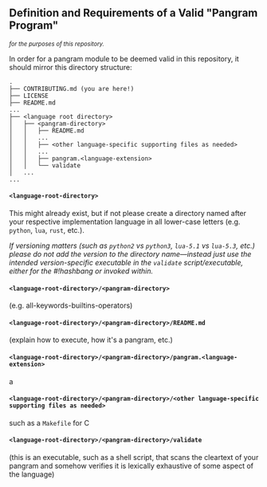 ## Definition and Requirements of a Valid "Pangram Program"

<sub>_for the purposes of this repository._</sub>

In order for a pangram module to be deemed valid in this repository, it should mirror this directory structure:
```
.
├── CONTRIBUTING.md (you are here!)
├── LICENSE
├── README.md
...
├── <language root directory>
│   ├── <pangram-directory>
│   │   ├── README.md
│   │   ...
│   │   ├── <other language-specific supporting files as needed> 
│   │   ...
│   │   ├── pangram.<language-extension>
│   │   └── validate 
│   ...
...
```

#### `<language-root-directory>`
This might already exist, but if not please create a directory named after your respective implementation language in all lower-case letters (e.g. `python`, `lua`, `rust`, etc.).

_If versioning matters (such as `python2` vs `python3`, `lua-5.1` vs `lua-5.3`, etc.) please do not add the version to the directory name&mdash;instead just use the intended version-specific executable in the `validate` script/executable, either for the #!hashbang or invoked within._

#### `<language-root-directory>/<pangram-directory>`
<descriptive-hyphen-delimited-name> (e.g. all-keywords-builtins-operators)
#### `<language-root-directory>/<pangram-directory>/README.md`
(explain how to execute, how it's a pangram, etc.)
#### `<language-root-directory>/<pangram-directory>/pangram.<language-extension>`
a
#### `<language-root-directory>/<pangram-directory>/<other language-specific supporting files as needed>`
such as a `Makefile` for C
#### `<language-root-directory>/<pangram-directory>/validate`
(this is an executable, such as a shell script, that scans the cleartext of your pangram and somehow verifies it is lexically exhaustive of some aspect of the language)